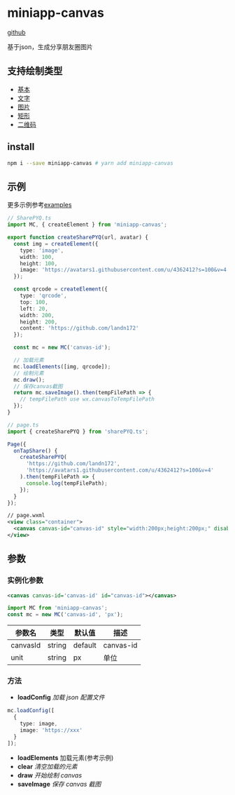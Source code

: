 # miniapp-canvas 

[github](https://landn172.github.io/miniapp-canvas/)

基于json，生成分享朋友圈图片

## 支持绘制类型

- [基本](elements/base.md)
- [文字](elements/text.md)
- [图片](elements/image.md)
- [矩形](elements/rect.md)
- [二维码](elements/qrcode.md)

## install

```sh
npm i --save miniapp-canvas # yarn add miniapp-canvas
```

## 示例

更多示例参考[examples](https://github.com/landn172/miniapp-canvas/tree/master/miniprogram)

```ts
// SharePYQ.ts
import MC, { createElement } from 'miniapp-canvas';

export function createSharePYQ(url, avatar) {
  const img = createElement({
    type: 'image',
    width: 100,
    height: 100,
    image: 'https://avatars1.githubusercontent.com/u/4362412?s=100&v=4'
  });

  const qrcode = createElement({
    type: 'qrcode',
    top: 100,
    left: 20,
    width: 200,
    height: 200,
    content: 'https://github.com/landn172'
  });

  const mc = new MC('canvas-id');

  // 加载元素
  mc.loadElements([img, qrcode]);
  // 绘制元素
  mc.draw();
  // 保存canvas截图
  return mc.saveImage().then(tempFilePath => {
    // tempFilePath use wx.canvasToTempFilePath
  });
}
```

```ts
// page.ts
import { createSharePYQ } from 'sharePYQ.ts';

Page({
  onTapShare() {
    createSharePYQ(
      'https://github.com/landn172',
      'https://avatars1.githubusercontent.com/u/4362412?s=100&v=4'
    ).then(tempFilePath => {
      console.log(tempFilePath);
    });
  }
});
```

```xml
// page.wxml
<view class="container">
  <canvas canvas-id="canvas-id" style="width:200px;height:200px;" disable-scroll="true"></canvas>
</view>
```

## 参数

### 实例化参数

```xml
<canvas canvas-id='canvas-id' id="canvas-id"></canvas>
```

```ts
import MC from 'miniapp-canvas';
const mc = new MC('canvas-id', 'px');
```

| 参数名   | 类型   | 默认值  | 描述         |
| -------- | ------ | ------- | ------------ |
| canvasId | string | default | canvas-id |
| unit     | string | px      | 单位         |

### 方法

- **loadConfig** _加载 json 配置文件_

```ts
mc.loadConfig([
  {
    type: image,
    image: 'https://xxx'
  }
]);
```

- **loadElements** 加载元素(参考示例)
- **clear** _清空加载的元素_
- **draw** _开始绘制 canvas_
- **saveImage** _保存 canvas 截图_
